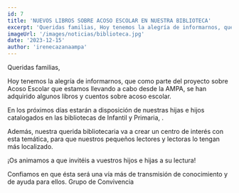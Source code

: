```yaml
---
id: 7
title: 'NUEVOS LIBROS SOBRE ACOSO ESCOLAR EN NUESTRA BIBLIOTECA'
excerpt: 'Queridas familias, Hoy tenemos la alegría de informarnos, que como parte del proyecto sobre Acoso Escolar que estamos llevando a cabo desde la AMPA, se han adquirido algunos libros y cuentos sobre acoso escolar.'
imageUrl: '/images/noticias/biblioteca.jpg'
date: '2023-12-15'
author: 'irenecazanaampa'
---
```


Queridas familias,

Hoy tenemos la alegría de informarnos, que como parte del proyecto sobre Acoso Escolar que estamos llevando a cabo desde la AMPA, se han adquirido algunos libros y cuentos sobre acoso escolar.

En los próximos días estarán a disposición de nuestras hijas e hijos catalogados en las bibliotecas de Infantil y Primaria, .

Además, nuestra querida bibliotecaria va a crear un centro de interés con esta temática, para que nuestros pequeños lectores y lectoras lo tengan más localizado.

¡Os animamos a que invitéis a vuestros hijos e hijas a su lectura!

Confiamos en que ésta será una vía más de transmisión de conocimiento y de ayuda para ellos.
Grupo de Convivencia